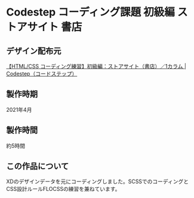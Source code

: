 # Codestep コーディング課題 初級編 ストアサイト 書店

## デザイン配布元
[【HTML/CSS コーディング練習】初級編：ストアサイト（書店）／1カラム | Codestep（コードステップ）](https://code-step.com/store1-menu/)

## 製作時期
2021年4月

## 製作時間
約5時間

## この作品について
XDのデザインデータを元にコーディングしました。SCSSでのコーディングとCSS設計ルールFLOCSSの練習を兼ねています。
